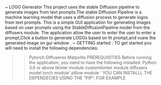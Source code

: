 ~ LOGO Generator
This project uses the stable Diffusion pipeline to generate images from text prompts.The stable Diffusion Pipeline is a machine learning model that uses a diffusion process to generate logos from text prompts.
This is a simple GUI application for generating images based on user prompts using the StableDiffusionPipeline model from the diffusers module. 
The application allow the user to enter the user to enter a prompt,Click a button to generate LOGOs based on th prompt,and vuew the generated image on gui window .
~ GETTING started :
TO get started you will need to install the following dependencies:
>>Pytorch
>>Diffuseres
>>Matpolits
PREREQUISITIES
Before running the application, you need to have the following installed:
>> Python 3.6 or above
>> tkinter module
>> customtkinter module
>> diffusers model
>> torch module'
>> pillow module '
YOU CAN INSTALLL THE DEPENDECIES  USING THE "PIP".
>>FOR EXAMPLE
>>

